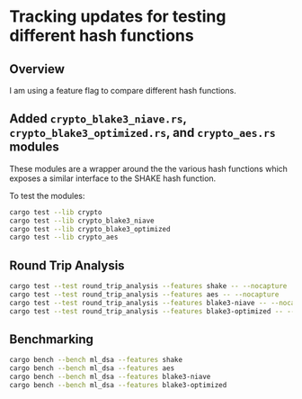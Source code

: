 # Tracking updates for testing different hash functions

## Overview

I am using a feature flag to compare different hash functions.

## Added `crypto_blake3_niave.rs`, `crypto_blake3_optimized.rs`, and `crypto_aes.rs` modules

These modules are a wrapper around the the various hash functions which exposes a similar interface to the SHAKE hash function.

To test the modules:

```bash
cargo test --lib crypto
cargo test --lib crypto_blake3_niave
cargo test --lib crypto_blake3_optimized
cargo test --lib crypto_aes
```

## Round Trip Analysis

```bash
cargo test --test round_trip_analysis --features shake -- --nocapture
cargo test --test round_trip_analysis --features aes -- --nocapture
cargo test --test round_trip_analysis --features blake3-niave -- --nocapture
cargo test --test round_trip_analysis --features blake3-optimized -- --nocapture
```

## Benchmarking

```bash
cargo bench --bench ml_dsa --features shake
cargo bench --bench ml_dsa --features aes
cargo bench --bench ml_dsa --features blake3-niave
cargo bench --bench ml_dsa --features blake3-optimized
```